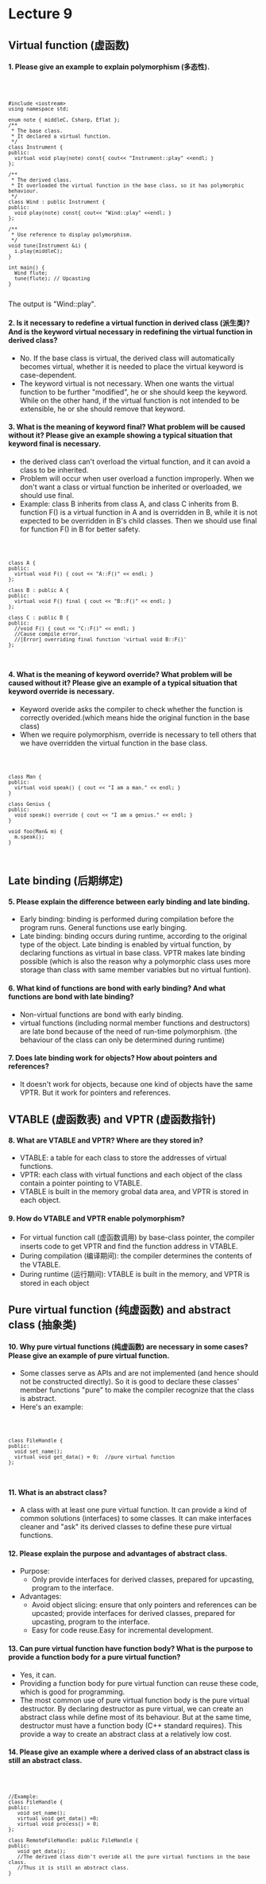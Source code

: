 # Lecture 9
##	Virtual function (虚函数)
#### 1.	Please give an example to explain polymorphism (多态性).
<code>

	#include <iostream>
	using namespace std;

	enum note { middleC, Csharp, Eflat };
	/**
	 * The base class.
	 * It declared a virtual function.
	 */
	class Instrument {
	public:
	  virtual void play(note) const{ cout<< "Instrument::play" <<endl; }
	};

	/**
	 * The derived class.
	 * It overloaded the virtual function in the base class, so it has polymorphic behaviour.
	 */
	class Wind : public Instrument {
	public:
	  void play(note) const{ cout<< "Wind::play" <<endl; }
	};

	/**
	 * Use reference to display polymorphism.
	 */
	void tune(Instrument &i) {
	  i.play(middleC);
	}

	int main() {
	  Wind flute;
	  tune(flute); // Upcasting
	}
</code>
The output is "Wind::play".

#### 2. Is it necessary to redefine a virtual function in derived class (派生类)? And is the keyword virtual necessary in redefining the virtual function in derived class?

- No. If the base class is virtual, the derived class will automatically becomes virtual, whether it is needed to place the virtual keyword is case-dependent.
- The keyword virtual is not necessary. When one wants the virtual function to be further "modified", he or she should keep the keyword. While on the other hand, if the virtual function is not intended to be extensible, he or she should remove that keyword.

#### 3. What is the meaning of keyword final? What problem will be caused without it? Please give an example showing a typical situation that keyword final is necessary.

- the derived class can't overload the virtual function, and it can avoid a class to be inherited.
- Problem will occur when user overload a function improperly. When we don't want a class or virtual function be inherited or overloaded, we should use final.
- Example: class B inherits from class A, and class C inherits from B. function F() is a virtual function in A and is overridden in B, while it is not expected to be overridden in B's child classes. Then we should use final for function F() in B for better safety.
<code>

	class A {
	public:
	  virtual void F() { cout << "A::F()" << endl; }
	};

	class B : public A {
	public:
	  virtual void F() final { cout << "B::F()" << endl; }
	};

	class C : public B {
	public:
	  //void F() { cout << "C::F()" << endl; }
	  //Cause compile error.
	  //[Error] overriding final function 'virtual void B::F()'
	};
</code>

#### 4. What is the meaning of keyword override? What problem will be caused without it? Please give an example of a typical situation that keyword override is necessary.

- Keyword overide asks the compiler to check whether the function is correctly overided.(which means hide the original function in the base class)
- When we require polymorphism, override is necessary to tell others that we have overridden the virtual function in the base class.
<code>

	class Man {
	public:
	  virtual void speak() { cout << "I am a man." << endl; }
	}

	class Genius {
	public:
	  void speak() override { cout << "I am a genius." << endl; }
	}

	void foo(Man& m) {
	  m.speak();
	}
</code>

##	Late binding (后期绑定)
#### 5. Please explain the difference between early binding and late binding.

- Early binding: binding is performed during compilation before the program runs. General functions use early binging.
- Late binding: binding occurs during runtime, according to the original type of the object. Late binding is enabled by virtual function, by declaring functions as virtual in base class. VPTR makes late binding possible (which is also the reason why a polymorphic class uses more storage than class with same member variables but no virtual funtion).

#### 6. What kind of functions are bond with early binding? And what functions are bond with late binding?

- Non-virtual functions are bond with early binding.
- virtual functions (including normal member functions and destructors) are late bond because of the need of run-time polymorphism. (the behaviour of the class can only be determined during runtime)

#### 7. Does late binding work for objects? How about pointers and references?

- It doesn't work for objects, because one kind of objects have the same VPTR. But it work for pointers and references.

##	VTABLE (虚函数表) and VPTR (虚函数指针)
#### 8. What are VTABLE and VPTR? Where are they stored in?

- VTABLE: a table for each class to store the addresses of virtual functions.
- VPTR: each class with virtual functions and each object of the class contain a pointer pointing to VTABLE.
- VTABLE is built in the memory grobal data area, and VPTR is stored in each object.

#### 9. How do VTABLE and VPTR enable polymorphism?

- For virtual function call (虚函数调用) by base-class pointer, the compiler inserts code to get VPTR and find the function address in VTABLE.
- During compilation (编译期间): the compiler determines the contents of the VTABLE.
- During runtime (运行期间): VTABLE is built in the memory, and VPTR is stored in each object

##	Pure virtual function (纯虚函数) and abstract class (抽象类)
#### 10. Why pure virtual functions (纯虚函数) are necessary in some cases? Please give an example of pure virtual function.

- Some classes serve as APIs and are not implemented (and hence should not be constructed directly). So it is good to declare these classes' member functions "pure" to make the compiler recognize that the class is abstract.
- Here's an example:
<code>

	class FileHandle {
	public:
	  void set_name();
	  virtual void get_data() = 0;	//pure virtual function
	};
</code>

#### 11. What is an abstract class?

- A class with at least one pure virtual function. It can provide a kind of common solutions (interfaces) to some classes. It can make interfaces cleaner and "ask" its derived classes to define these pure virtual functions.

#### 12. Please explain the purpose and advantages of abstract class.

- Purpose:
  - Only provide interfaces for derived classes, prepared for upcasting, program to the interface.
- Advantages:
  - Avoid object slicing: ensure that only pointers and references can be upcasted; provide interfaces for derived classes, prepared for upcasting, program to the interface.
  - Easy for code reuse.Easy for incremental development.


#### 13. Can pure virtual function have function body? What is the purpose to provide a function body for a pure virtual function?

- Yes, it can.
- Providing a function body for pure virtual function can reuse these code, which is good for programming.
- The most common use of pure virtual function body is the pure virtual destructor. By declaring destructor as pure virtual, we can create an abstract class while define most of its behaviour. But at the same time, destructor must have a function body (C++ standard requires). This provide a way to create an abstract class at a relatively low cost.

#### 14. Please give an example where a derived class of an abstract class is still an abstract class.
<code>

	//Example:
	class FileHandle {
	public:
	   void set_name();
	   virtual void get_data() =0;
	   virtual void process() = 0;
	};

	class RemoteFileHandle: public FileHandle {
	public:
	   void get_data();
	   //The derived class didn't overide all the pure virtual functions in the base class.
	   //Thus it is still an abstract class.
	}
</code>
